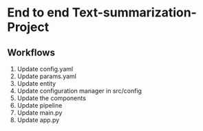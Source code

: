 # End to end Text-summarization-Project

## Workflows

1. Update config.yaml
2. Update params.yaml
3. Update entity
4. Update configuration manager in src/config
5. Update the components
6. Update pipeline
7. Update main.py
8. Update app.py

